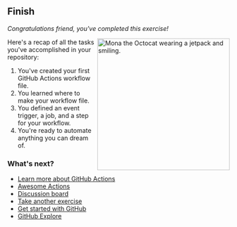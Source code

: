 ## Finish

_Congratulations friend, you've completed this exercise!_

<img src="https://octodex.github.com/images/jetpacktocat.png" alt="Mona the Octocat wearing a jetpack and smiling." width="300" align="right"/>

Here's a recap of all the tasks you've accomplished in your repository:

1. You've created your first GitHub Actions workflow file.
1. You learned where to make your workflow file.
1. You defined an event trigger, a job, and a step for your workflow.
1. You're ready to automate anything you can dream of.

### What's next?

- [Learn more about GitHub Actions](https://docs.github.com/actions/)
- [Awesome Actions](https://github.com/sdras/awesome-actions)
- [Discussion board](https://github.com/orgs/skills/discussions/categories/hello-github-actions)
- [Take another exercise](https://skills.github.com/#automate-workflows-with-github-actions)
- [Get started with GitHub](https://docs.github.com/get-started)
- [GitHub Explore](https://github.com/explore)
